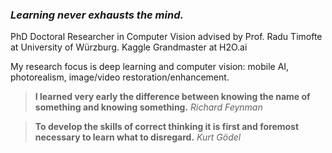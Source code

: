 
### _Learning never exhausts the mind._

<!-- <img align="right" src="https://thumbs.gfycat.com/TemptingOptimisticAlbacoretuna-size_restricted.gif" width="150" height="100"> --> 

PhD Doctoral Researcher in Computer Vision advised by Prof. Radu Timofte at University of Würzburg. Kaggle Grandmaster at H2O.ai

My research focus is deep learning and computer vision: mobile AI, photorealism, image/video restoration/enhancement.

> **I learned very early the difference between knowing the name of something and knowing something.** *Richard Feynman*<br> 

> **To develop the skills of correct thinking it is first and foremost necessary to learn what to disregard.** *Kurt Gödel*

